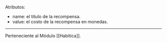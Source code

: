 Atributos:
- name: el título de la recompensa.
- value: el costo de la recompensa en monedas.

---
Perteneciente al Módulo [[Habitica]].